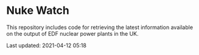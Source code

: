 # Nuke Watch

This repository includes code for retrieving the latest information available on the output of EDF nuclear power plants in the UK.

Last updated: 2021-04-12 05:18